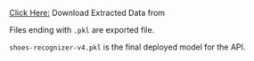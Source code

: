[Click Here:](https://drive.google.com/drive/folders/1ly3Lo7qrVUljkToBOdhl0dpvvEpdZseN?usp=sharing) Download Extracted Data from  <br/>

Files ending with `.pkl` are exported file.<br/>

`shoes-recognizer-v4.pkl` is the final deployed model for the API.
